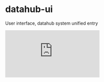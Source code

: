 # datahub-ui
User interface, datahub system unified entry

![架构](https://github.com/shersfy/datahub-ui/blob/master/datahub-framework.pdf)
